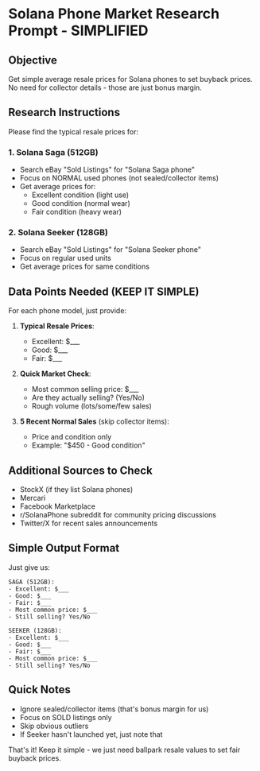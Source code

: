 # Solana Phone Market Research Prompt - SIMPLIFIED

## Objective
Get simple average resale prices for Solana phones to set buyback prices. No need for collector details - those are just bonus margin.

## Research Instructions

Please find the typical resale prices for:

### 1. Solana Saga (512GB)
- Search eBay "Sold Listings" for "Solana Saga phone"
- Focus on NORMAL used phones (not sealed/collector items)
- Get average prices for:
  - Excellent condition (light use)
  - Good condition (normal wear)
  - Fair condition (heavy wear)

### 2. Solana Seeker (128GB)
- Search eBay "Sold Listings" for "Solana Seeker phone"
- Focus on regular used units
- Get average prices for same conditions

## Data Points Needed (KEEP IT SIMPLE)

For each phone model, just provide:

1. **Typical Resale Prices**:
   - Excellent: $___
   - Good: $___
   - Fair: $___

2. **Quick Market Check**:
   - Most common selling price: $___
   - Are they actually selling? (Yes/No)
   - Rough volume (lots/some/few sales)

3. **5 Recent Normal Sales** (skip collector items):
   - Price and condition only
   - Example: "$450 - Good condition"

## Additional Sources to Check

- StockX (if they list Solana phones)
- Mercari
- Facebook Marketplace
- r/SolanaPhone subreddit for community pricing discussions
- Twitter/X for recent sales announcements

## Simple Output Format

Just give us:

```
SAGA (512GB):
- Excellent: $___
- Good: $___  
- Fair: $___
- Most common price: $___
- Still selling? Yes/No

SEEKER (128GB):
- Excellent: $___
- Good: $___
- Fair: $___
- Most common price: $___
- Still selling? Yes/No
```

## Quick Notes

- Ignore sealed/collector items (that's bonus margin for us)
- Focus on SOLD listings only
- Skip obvious outliers
- If Seeker hasn't launched yet, just note that

That's it! Keep it simple - we just need ballpark resale values to set fair buyback prices.
